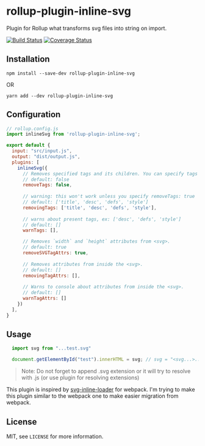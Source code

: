 # rollup-plugin-inline-svg
Plugin for Rollup what transforms svg files into string on import. 

[![Build Status](https://travis-ci.org/sionzeecz/rollup-plugin-inline-svg.svg?branch=master)](https://travis-ci.org/sionzeecz/rollup-plugin-inline-svg) 
[![Coverage Status](https://coveralls.io/repos/github/sionzeecz/rollup-plugin-inline-svg/badge.svg?branch=master)](https://coveralls.io/github/sionzeecz/rollup-plugin-inline-svg?branch=master)

## Installation

```npm
npm install --save-dev rollup-plugin-inline-svg
```
OR
```npm
yarn add --dev rollup-plugin-inline-svg
```

## Configuration
```javascript
// rollup.config.js
import inlineSvg from 'rollup-plugin-inline-svg';

export default {
  input: "src/input.js",
  output: "dist/output.js",
  plugins: [
    inlineSvg({
      // Removes specified tags and its children. You can specify tags by setting removingTags query array.
      // default: false
      removeTags: false,
  
      // warning: this won't work unless you specify removeTags: true
      // default: ['title', 'desc', 'defs', 'style']
      removingTags: ['title', 'desc', 'defs', 'style'],
     
      // warns about present tags, ex: ['desc', 'defs', 'style']
      // default: []
      warnTags: [], 

      // Removes `width` and `height` attributes from <svg>.
      // default: true
      removeSVGTagAttrs: true,
  
      // Removes attributes from inside the <svg>.
      // default: []
      removingTagAttrs: [],
  
      // Warns to console about attributes from inside the <svg>.
      // default: []
      warnTagAttrs: []
    })
  ],
}
```

## Usage
```javascript
  import svg from "...test.svg"

  document.getElementById("test").innerHTML = svg; // svg = "<svg...>...</svg>"
```

>Note: Do not forget to append .svg extension or it will try to resolve with .js (or use plugin for resolving extensions)

This plugin is inspired by [svg-inline-loader](https://webpack.js.org/loaders/svg-inline-loader/) for webpack. 
I'm trying to make this plugin similar to the webpack one to make easier migration from webpack.

## License
MIT, see `LICENSE` for more information.
